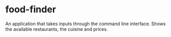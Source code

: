 # food-finder
An application that takes inputs through the command line interface. Shows the available restaurants, the cuisine and prices. 
